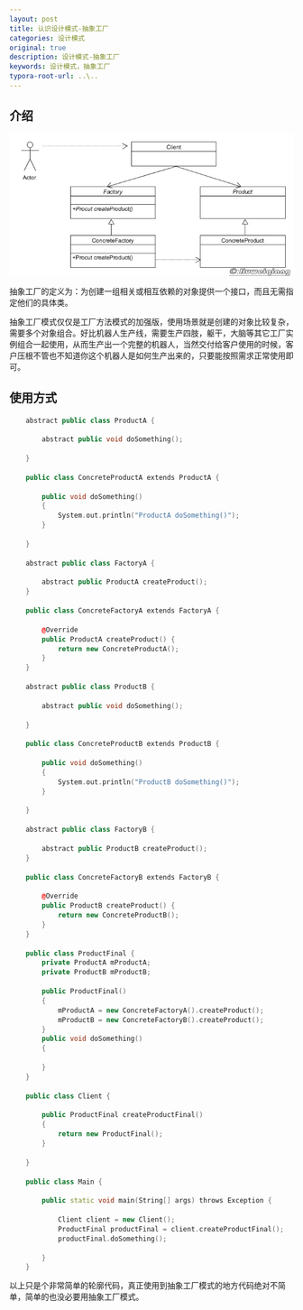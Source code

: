 ```yaml
---
layout: post
title: 认识设计模式-抽象工厂
categories: 设计模式
original: true
description: 设计模式-抽象工厂
keywords: 设计模式，抽象工厂
typora-root-url: ..\..
---
```


[1]:/images/design/abstractfactory.png

## 介绍

![img][1]

抽象工厂的定义为：为创建一组相关或相互依赖的对象提供一个接口，而且无需指定他们的具体类。

抽象工厂模式仅仅是工厂方法模式的加强版，使用场景就是创建的对象比较复杂，需要多个对象组合。好比机器人生产线，需要生产四肢，躯干，大脑等其它工厂实例组合一起使用，从而生产出一个完整的机器人，当然交付给客户使用的时候，客户压根不管也不知道你这个机器人是如何生产出来的，只要能按照需求正常使用即可。

## 使用方式

```c++
	abstract public class ProductA {
	
	    abstract public void doSomething();
	
	}
	
	public class ConcreteProductA extends ProductA {
	
	    public void doSomething()
	    {
	        System.out.println("ProductA doSomething()");
	    }
	
	}
	
	abstract public class FactoryA {
	
	    abstract public ProductA createProduct();
	}
	
	public class ConcreteFactoryA extends FactoryA {
	
	    @Override
	    public ProductA createProduct() {
	        return new ConcreteProductA();
	    }
	}
	
	abstract public class ProductB {
	
	    abstract public void doSomething();
	
	}
	
	public class ConcreteProductB extends ProductB {
	
	    public void doSomething()
	    {
	        System.out.println("ProductB doSomething()");
	    }
	
	}
	
	abstract public class FactoryB {
	
	    abstract public ProductB createProduct();
	}
	
	public class ConcreteFactoryB extends FactoryB {
	
	    @Override
	    public ProductB createProduct() {
	        return new ConcreteProductB();
	    }
	}

	public class ProductFinal {
	    private ProductA mProductA;
	    private ProductB mProductB;
	
	    public ProductFinal()
	    {
	        mProductA = new ConcreteFactoryA().createProduct();
	        mProductB = new ConcreteFactoryB().createProduct();
	    }
	    public void doSomething()
	    {
	
	    }
	}
	
	public class Client {
	
	    public ProductFinal createProductFinal()
	    {
	        return new ProductFinal();
	    }
	
	}
	
	public class Main {
	
	    public static void main(String[] args) throws Exception {
	
	        Client client = new Client();
	        ProductFinal productFinal = client.createProductFinal();
	        productFinal.doSomething();
	
	    }
	}
```

以上只是个非常简单的轮廓代码，真正使用到抽象工厂模式的地方代码绝对不简单，简单的也没必要用抽象工厂模式。